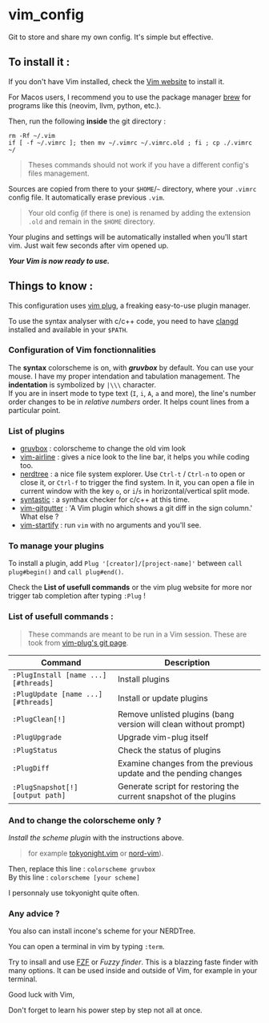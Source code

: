 # vim_config

Git to store and share my own config. It's simple but effective.

## To install it :

If you don't have Vim installed, check the [Vim website](https://www.vim.org/download.php) to install it.

For Macos users, I recommend you to use the package manager [brew](https://brew.sh/index_fr) for programs like this (neovim, llvm, python, etc.).

Then, run the following **inside** the git directory :
```
rm -Rf ~/.vim
if [ -f ~/.vimrc ]; then mv ~/.vimrc ~/.vimrc.old ; fi ; cp ./.vimrc ~/
```
> Theses commands should not work if you have a different config's files management.

Sources are copied from there to your `$HOME`/`~` directory, where your `.vimrc` config file. It automatically erase previous `.vim`.
> Your old config (if there is one) is renamed by adding the extension `.old` and remain in the `$HOME` directory.

Your plugins and settings will be automatically installed when you'll start vim. Just wait few seconds after vim opened up.

***Your Vim is now ready to use.***

## Things to know :

This configuration uses [vim plug](https://github.com/junegunn/vim-plug), a freaking easy-to-use plugin manager.

To use the syntax analyser with c/c++ code, you need to have [clangd](https://clangd.llvm.org/installation.html) installed and available in your `$PATH`.

### Configuration of Vim fonctionnalities

The **syntax** colorscheme is on, with ***gruvbox*** by default. You can use your mouse. I have my proper intendation and tabulation management. The **indentation** is symbolized by `|\\\` character.   
If you are in insert mode to type text (`I`, `i`, `A`, `a` and more), the line's number order changes to be in *relative numbers* order. It helps count lines from a particular point.

### List of plugins

- [gruvbox](https://github.com/morhetz/gruvbox) : colorscheme to change the old vim look
- [vim-airline](https://github.com/vim-airline/vim-airline) : gives a nice look to the line bar, it helps you while coding too.
- [nerdtree](https://github.com/preservim/nerdtree) : a nice file system explorer. Use `Ctrl-t` / `Ctrl-n` to open or close it, or `Ctrl-f` to trigger the find system.
In it, you can open a file in current window with the key `o`, or `i`/`s` in horizontal/vertical split mode.
- [syntastic](https://github.com/vim-syntastic/syntastic) : a synthax checker for c/c++ at this time.
- [vim-gitgutter](https://github.com/airblade/vim-gitgutter) : 'A Vim plugin which shows a git diff in the sign column.' What else ?
- [vim-startify](https://github.com/mhinz/vim-startify) : run `vim` with no arguments and you'll see.

### To manage your plugins

To install a plugin, add `Plug '[creator]/[project-name]'` between `call plug#begin()` and `call plug#end()`.

Check the **List of usefull commands** or the vim plug website for more nor trigger tab completion after typing `:Plug` !

### List of usefull commands :

> These commands are meant to be run in a Vim session.
> These are took from [vim-plug's git page](https://github.com/junegunn/vim-plug#commands).

| Command                             | Description                                                        |
| ----------------------------------- | ------------------------------------------------------------------ |
| `:PlugInstall [name ...] [#threads]` | Install plugins                                                    |
| `:PlugUpdate [name ...] [#threads]`  | Install or update plugins                                          |
| `:PlugClean[!]`                      | Remove unlisted plugins (bang version will clean without prompt) |
| `:PlugUpgrade`                       | Upgrade vim-plug itself                                            |
| `:PlugStatus`                        | Check the status of plugins                                        |
| `:PlugDiff`                          | Examine changes from the previous update and the pending changes   |
| `:PlugSnapshot[!] [output path]`     | Generate script for restoring the current snapshot of the plugins  |


### And to change the colorscheme only ?

*Install the scheme plugin* with the instructions above.
> for example [tokyonight.vim](https://github.com/ghifarit53/tokyonight-vim) or [nord-vim](https://github.com/arcticicestudio/nord-vim)).

Then, replace this line	: `colorscheme gruvbox`   
By this line			: `colorscheme [your scheme]`
 
I personnaly use tokyonight quite often.

### Any advice ?

You also can install incone's scheme for your NERDTree.

You can open a terminal in vim by typing `:term`.

Try to insall and use [FZF](https://github.com/junegunn/fzf) or *Fuzzy finder*. This is a blazzing faste finder with many options. It can be used inside and outside of Vim, for example in your terminal.

Good luck with Vim,

Don't forget to learn his power step by step not all at once.
